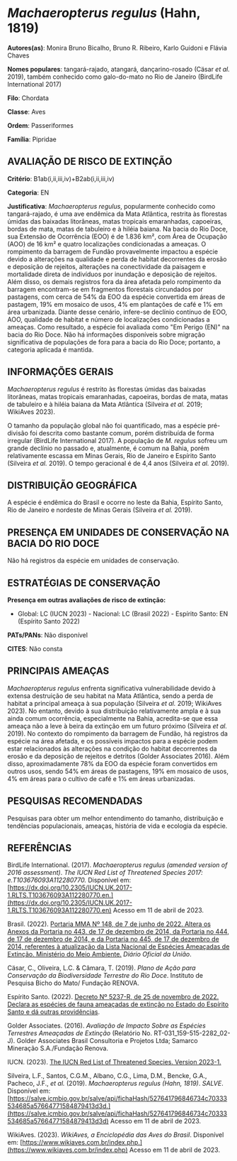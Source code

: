 # *Machaeropterus regulus* (Hahn, 1819)

**Autores(as)**: Monira Bruno Bicalho, Bruno R. Ribeiro, Karlo Guidoni e Flávia Chaves

**Nomes populares**: tangará-rajado, atangará, dançarino-rosado (Cäsar *et al.* 2019), também conhecido como galo-do-mato no Rio de Janeiro (BirdLife International 2017)

**Filo**: Chordata

**Classe**: Aves

**Ordem**: Passeriformes

**Família**: Pipridae

## AVALIAÇÃO DE RISCO DE EXTINÇÃO

**Critério**: B1ab(i,ii,iii,iv)+B2ab(i,ii,iii,iv)

**Categoria**: EN

**Justificativa**: *Machaeropterus regulus*, popularmente conhecido como tangará-rajado, é uma ave endêmica da Mata Atlântica, restrita às florestas úmidas das baixadas litorâneas, matas tropicais emaranhadas, capoeiras, bordas de mata, matas de tabuleiro e à hiléia baiana. Na bacia do Rio Doce, sua Extensão de Ocorrência (EOO) é de 1.836 km², com Área de Ocupação (AOO) de 16 km² e quatro localizações condicionadas a ameaças. O rompimento da barragem de Fundão provavelmente impactou a espécie devido a alterações na qualidade e perda de habitat decorrentes da erosão e deposição de rejeitos, alterações na conectividade da paisagem e mortalidade direta de indivíduos por inundação e deposição de rejeitos. Além disso, os demais registros fora da área afetada pelo rompimento da barragem encontram-se em fragmentos florestais circundados por pastagens, com cerca de 54% da EOO da espécie convertida em áreas de pastagem, 19% em mosaico de usos, 4% em
plantações de café e 1% em área urbanizada. Diante desse cenário, infere-se declínio contínuo de EOO, AOO, qualidade de habitat e número de localizações condicionadas a ameaças. Como resultado, a espécie foi avaliada como "Em Perigo (EN)" na bacia do Rio Doce. Não há informações disponíveis sobre migração significativa de populações de fora para a bacia do Rio Doce; portanto, a categoria aplicada é mantida.

## INFORMAÇÕES GERAIS

*Machaeropterus regulus* é restrito às florestas úmidas das baixadas litorâneas, matas tropicais emaranhadas, capoeiras, bordas de mata, matas de tabuleiro e à hiléia baiana da Mata Atlântica (Silveira *et al.* 2019; WikiAves 2023).

O tamanho da população global não foi quantificado, mas a espécie pré-divisão foi descrita como bastante comum, porém distribuída de forma irregular (BirdLife International 2017). A população de *M. regulus* sofreu um grande declínio no passado e, atualmente, é comum na Bahia, porém relativamente escassa em Minas Gerais, Rio de Janeiro e Espírito Santo (Silveira *et al.* 2019). O tempo geracional é de 4,4 anos (Silveira *et al.* 2019).

## DISTRIBUIÇÃO GEOGRÁFICA

A espécie é endêmica do Brasil e ocorre no leste da Bahia, Espírito Santo, Rio de Janeiro e nordeste de Minas Gerais (Silveira *et al.* 2019).

## PRESENÇA EM UNIDADES DE CONSERVAÇÃO NA BACIA DO RIO DOCE

Não há registros da espécie em unidades de conservação.

## ESTRATÉGIAS DE CONSERVAÇÃO

**Presença em outras avaliações de risco de extinção:**

-   Global: LC (IUCN 2023) -   Nacional: LC (Brasil 2022) -   Espírito Santo: EN (Espírito Santo 2022)

**PATs/PANs**: Não disponível

**CITES**: Não consta

## PRINCIPAIS AMEAÇAS

*Machaeropterus regulus* enfrenta significativa vulnerabilidade devido à extensa destruição de seu habitat na Mata Atlântica, sendo a perda de habitat a principal ameaça à sua população (Silveira *et al.* 2019; WikiAves 2023). No entanto, devido à sua distribuição relativamente ampla e à sua ainda comum ocorrência, especialmente na Bahia, acredita-se que essa ameaça não a leve à beira da extinção em um futuro próximo (Silveira *et al.* 2019). No contexto do rompimento da barragem de Fundão, há registros da espécie na área afetada, e os possíveis impactos para a espécie podem estar relacionados às alterações na condição do habitat decorrentes da erosão e da deposição de rejeitos e detritos (Golder Associates 2016). Além disso, aproximadamente 78% da EOO da espécie foram convertidos em outros usos, sendo 54% em áreas de pastagens, 19% em mosaico de usos, 4% em áreas para o cultivo de café e 1% em áreas urbanizadas.

## PESQUISAS RECOMENDADAS

Pesquisas para obter um melhor entendimento do tamanho, distribuição e tendências populacionais, ameaças, história de vida e ecologia da espécie.

## REFERÊNCIAS

BirdLife International. (2017). *Machaeropterus regulus (amended version of 2016 assessment)*. *The IUCN Red List of Threatened Species 2017: e.T103676093A112280770.* Disponível em: [https://dx.doi.org/10.2305/IUCN.UK.2017-1.RLTS.T103676093A112280770.en.](https://dx.doi.org/10.2305/IUCN.UK.2017-1.RLTS.T103676093A112280770.en) Acesso em 11 de abril de 2023.

Brasil. (2022). [Portaria MMA Nº 148, de 7 de junho de 2022. Altera os Anexos da Portaria no 443, de 17 de dezembro de 2014, da Portaria no 444, de 17 de dezembro de 2014, e da Portaria no 445, de 17 de dezembro de 2014, referentes à atualização da Lista Nacional de Espécies Ameaçadas de Extinção. Ministério do Meio Ambiente.](https://in.gov.br/en/web/dou/-/portaria-mma-n-148-de-7-de-junho-de-2022-406272733) *Diário Oficial da União*.

Cäsar, C., Oliveira, L.C. & Câmara, T. (2019). *Plano de Ação para Conservação da Biodiversidade Terrestre do Rio Doce*. Instituto de Pesquisa Bicho do Mato/ Fundação RENOVA.

Espírito Santo. (2022). [Decreto Nº 5237-R, de 25 de novembro de 2022.  Declara as espécies de fauna ameaçadas de extinção no Estado do Espírito Santo e dá outras providências](https://iema.es.gov.br/Media/iema/FAUNA/Decreto%205237-R_2022_25-Nov%20-%20Fauna%20(s-peixes)%20-%20Lista%20de%20Esp%C3%A9cies%20Amea%C3%A7adas%20de%20Extin%C3%A7%C3%A3o.pdf).

Golder Associates. (2016). *Avaliação de Impacto Sobre as Espécies Terrestres Ameaçadas de Extinção* (Relatório No.  RT-031_159-515-2282_02-J). Golder Associates Brasil Consultoria e Projetos Ltda; Samarco Mineração S.A./Fundação Renova.

IUCN. (2023). [The IUCN Red List of Threatened Species. Version 2023-1.](https://www.iucnredlist.org.)

Silveira, L.F., Santos, C.G.M., Albano, C.G., Lima, D.M., Bencke, G.A., Pacheco, J.F., *et al.* (2019). *Machaeropterus regulus (Hahn, 1819)*.  *SALVE*. Disponível em: [https://salve.icmbio.gov.br/salve/api/fichaHash/527641796846734c70333534685a57664771584879413d3d.](https://salve.icmbio.gov.br/salve/api/fichaHash/527641796846734c70333534685a57664771584879413d3d) Acesso em 11 de abril de 2023.

WikiAves. (2023). *WikiAves, a Enciclopédia das Aves do Brasil*.  Disponível em: [https://www.wikiaves.com.br/index.php.](https://www.wikiaves.com.br/index.php) Acesso em 11 de abril de 2023.
